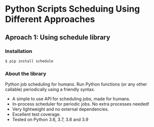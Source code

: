 # Python Scripts Scheduing Using Different Approaches

## Aproach 1: Using schedule library

### Installation
```javascript
$ pip install schedule
```

### About the library
Python job scheduling for humans. Run Python functions (or any other callable) periodically using a friendly syntax.


* A simple to use API for scheduling jobs, made for humans.
* In-process scheduler for periodic jobs. No extra processes needed!
* Very lightweight and no external dependencies.
* Excellent test coverage.
* Tested on Python 3.6, 3.7, 3.8 and 3.9
